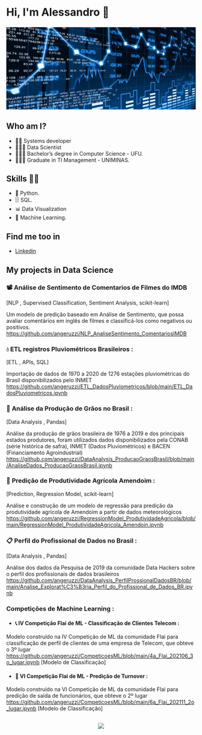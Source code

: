  # **Hi, I'm Alessandro** 👋 
###  
![GitHub Logo](fundo_ds_git.JPG)

## Who am I? 

* 👨‍💻 Systems developer
* 🧑🏻‍🎓 Data Scientist
* 👨🏼‍🎓 Bachelor’s degree in Computer Science - UFU.
* 👨🏼‍🎓 Graduate in TI Management - UNIMINAS.

## Skills 👩‍💻

* 🐍 Python.
* 🗄 SQL.
* 📊 Data Visualization
* 🔮 Machine Learning. 

## Find me too in

*  [Linkedin]( https://www.linkedin.com/in/alessandroangeruzzi/ )

## **My projects in Data Science**

### 📽️ Análise de Sentimento de Comentarios de Filmes do IMDB
[NLP , Supervised Classification, Sentiment Analysis, scikit-learn]

Um modelo de predição baseado em Análise de Sentimento, que possa avaliar comentários em inglês de filmes e classificá-los como negativos ou positivos.
<br>https://github.com/angeruzzi/NLP_AnaliseSentimento_ComentariosIMDB
<br>

### :droplet: **ETL registros Pluviométricos Brasileiros** :  
[ETL , APIs, SQL]

Importação de dados de 1970 a 2020 de 1276 estações pluviométricas do Brasil disponibilizados pelo INMET
<br>https://github.com/angeruzzi/ETL_DadosPluviometricos/blob/main/ETL_DadosPluviometricos.ipynb 
<br>

### :ear_of_rice: **Análise da Produção de Grãos no Brasil** : 
[Data Analysis , Pandas]

Análise da produção de grãos brasileira de 1976 a 2019 e dos principais estados produtores, foram utilizados dados disponibilizados pela CONAB (série histórica de safra), INMET (Dados Pluviométricos) e BACEN (Financiamento Agroindustrial) 
<br>https://github.com/angeruzzi/DataAnalysis_ProducaoGraosBrasil/blob/main/AnaliseDados_ProducaoGraosBrasil.ipynb 
<br>

 ### :seedling: **Predição de Produtividade Agrícola Amendoim** :  
[Prediction, Regression Model, scikit-learn]

Análise e construção de um modelo de regressão para predição da produtividade agrícola de Amendoim a partir de dados meteorológicos
<br>https://github.com/angeruzzi/RegressionModel_ProdutividadeAgricola/blob/main/RegressionModel_ProdutividadeAgricola_Amendoin.ipynb 
<br>

### :clipboard: **Perfil do Profissional de Dados no Brasil** : 
[Data Analysis , Pandas]

Análise dos dados da Pesquisa de 2019 da comunidade Data Hackers sobre o perfil dos profissionais de dados brasileiros
<br>https://github.com/angeruzzi/DataAnalysis_PerfilProssionalDadosBR/blob/main/Analise_Explorat%C3%B3ria_Perfil_do_Profissional_de_Dados_BR.ipynb
<br>

### **Competições de Machine Learning** :

* #### :telephone_receiver: **IV Competição Flai de ML - Classificação de Clientes Telecom** : 

Modelo construído na IV Competição de ML da comunidade Flai para classificação de perfil de clientes de uma empresa de Telecom, que obteve o 3º lugar
<br>https://github.com/angeruzzi/CompeticoesML/blob/main/4a_Flai_202106_3o_lugar.ipynb [Modelo de Classificação]
<br>

* #### :raising_hand: **VI Competição Flai de ML - Predição de Turnover** : 

Modelo construído na VI Competição de ML da comunidade Flai para predição de saída de funcionários, que obteve o 2º lugar
<br>https://github.com/angeruzzi/CompeticoesML/blob/main/6a_Flai_202111_2o_lugar.ipynb [Modelo de Classificação]
<br>

##

<div align="center">
     <a href="https://github.com/angeruzzi">
     <img height="150em" src="https://github-readme-stats.vercel.app/api?username=angeruzzi&show_icons=true&theme=radical&include_all_commits=true&count_private=true"/>
</div>
 
<!--
**angeruzzi/angeruzzi** is a ✨ _special_ ✨ repository because its `README.md` (this file) appears on your GitHub profile.

Here are some ideas to get you started:

- 🔭 I’m currently working on ...
- 🌱 I’m currently learning ...
- 👯 I’m looking to collaborate on ...
- 🤔 I’m looking for help with ...
- 💬 Ask me about ...
- 📫 How to reach me: ...
- 😄 Pronouns: ...
- ⚡ Fun fact: ...
-->
